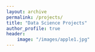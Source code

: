 ```yaml
---
layout: archive
permalink: /projects/
title: "Data Science Projects"
author_profile: true
header:
    image: "/images/apple1.jpg"
---
```


